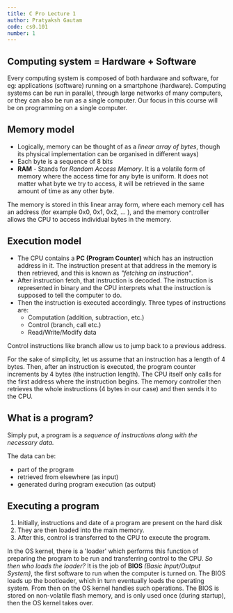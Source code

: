 ```yaml
---
title: C Pro Lecture 1
author: Pratyaksh Gautam
code: cs0.101
number: 1
---
```

## Computing system = Hardware + Software

Every computing system is composed of both hardware and software, for eg: applications (software) running on a smartphone (hardware).
Computing systems can be run in parallel, through large networks of many computers, or they can also be run as a single computer. Our focus in this course will be on programming on a single computer.

## Memory model

- Logically, memory can be thought of as a *linear array of bytes*, though its physical implementation can be organised in different ways)
- Each byte is a sequence of 8 bits
- **RAM** - Stands for *Random Access Memory*. It is a volatile form of memory where the access time for any byte is uniform. It does not matter what byte we try to access, it will be retrieved in the same amount of time as any other byte.

The memory is stored in this linear array form, where each memory cell has an address (for example 0x0, 0x1, 0x2, ... ), and the memory controller allows the CPU to access individual bytes in the memory.

## Execution model

- The CPU contains a **PC (Program Counter)** which has an instruction address in it. The instruction present at that address in the memory is then retrieved, and this is known as *"fetching an instruction"*.
- After instruction fetch, that instruction is decoded. The instruction is represented in binary and the CPU interprets what the instruction is supposed to tell the computer to do.
- Then the instruction is executed accordingly. Three types of instructions are:
    - Computation (addition, subtraction, etc.)
    - Control (branch, call etc.)
    - Read/Write/Modify data

Control instructions like branch allow us to jump back to a previous address.

For the sake of simplicity, let us assume that an instruction has a length of 4 bytes. Then, after an instruction is executed, the program counter increments by 4 bytes (the instruction length). 
The CPU itself only calls for the first address where the instruction begins. The memory controller then retrieves the whole instructions (4 bytes in our case) and then sends it to the CPU.

## What is a program?

Simply put, a program is a *sequence of instructions along with the necessary data.*

The data can be:
- part of the program
- retrieved from elsewhere (as input)
- generated during program execution (as output)

## Executing a program

1. Initially, instructions and date of a program are present on the hard disk
2. They are then loaded into the main memory.
3. After this, control is transferred to the CPU to execute the program.

In the OS kernel, there is a 'loader' which performs this function of preparing the program to be run and transferring control to the CPU.
_So then who loads the loader?_ 
It is the job of **BIOS** *(Basic Input/Output System)*, the first software to run when the computer is turned on. The BIOS loads up the bootloader, which in turn eventually loads the operating system. From then on the OS kernel handles such operations. 
The BIOS is stored on non-volatile flash memory, and is only used once (during startup), then the OS kernel takes over.
